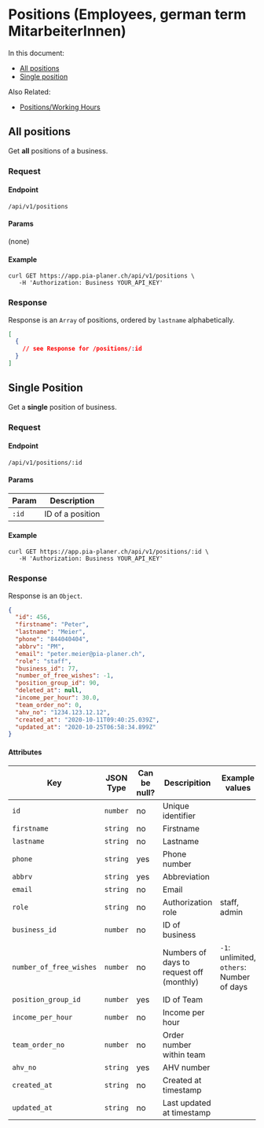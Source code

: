 # Positions (Employees, german term MitarbeiterInnen)

In this document:

- [All positions](#all-positions)
- [Single position](#single-position)

Also Related:

- [Positions/Working Hours](positions/working_hours.md)


## All positions

Get **all** positions of a business.

### Request

#### Endpoint

```
/api/v1/positions
```

#### Params

(none)

#### Example

```shell
curl GET https://app.pia-planer.ch/api/v1/positions \
   -H 'Authorization: Business YOUR_API_KEY'
```

### Response

Response is an `Array` of positions, ordered by `lastname` alphabetically.

```json
[
  {
    // see Response for /positions/:id
  }
]
```

## Single Position

Get a **single** position of business.

### Request

#### Endpoint

```
/api/v1/positions/:id
```

#### Params

| Param | Description      |
|-------|------------------|
| `:id` | ID of a position |

#### Example

```shell
curl GET https://app.pia-planer.ch/api/v1/positions/:id \
   -H 'Authorization: Business YOUR_API_KEY'
```

### Response

Response is an `Object`.

```json
{
  "id": 456,
  "firstname": "Peter",
  "lastname": "Meier",
  "phone": "844040404",
  "abbrv": "PM",
  "email": "peter.meier@pia-planer.ch",
  "role": "staff",
  "business_id": 77,
  "number_of_free_wishes": -1,
  "position_group_id": 90,
  "deleted_at": null,
  "income_per_hour": 30.0,
  "team_order_no": 0,
  "ahv_no": "1234.123.12.12",
  "created_at": "2020-10-11T09:40:25.039Z",
  "updated_at": "2020-10-25T06:58:34.899Z"
}
```

#### Attributes

| Key                     | JSON Type | Can be null? | Descripition                             | Example values                            |
|-------------------------|-----------|--------------|------------------------------------------|-------------------------------------------|
| `id`                    | `number`  | no           | Unique identifier                        |                                           |
| `firstname`             | `string`  | no           | Firstname                                |                                           |
| `lastname`              | `string`  | no           | Lastname                                 |                                           |
| `phone`                 | `string`  | yes          | Phone number                             |                                           |
| `abbrv`                 | `string`  | yes          | Abbreviation                             |                                           |
| `email`                 | `string`  | no           | Email                                    |                                           |
| `role`                  | `string`  | no           | Authorization role                       | staff, admin                              |
| `business_id`           | `number`  | no           | ID of business                           |                                           |
| `number_of_free_wishes` | `number`  | no           | Numbers of days to request off (monthly) | `-1`: unlimited, `others`: Number of days |
| `position_group_id`     | `number`  | yes          | ID of Team                               |                                           |
| `income_per_hour`       | `number`  | no           | Income per hour                          |                                           |
| `team_order_no`         | `number`  | no           | Order number within team                 |                                           |
| `ahv_no`                | `string`  | yes          | AHV number                               |                                           |
| `created_at`            | `string`  | no           | Created at timestamp                     |                                           |
| `updated_at`            | `string`  | no           | Last updated at timestamp                |                                           |





